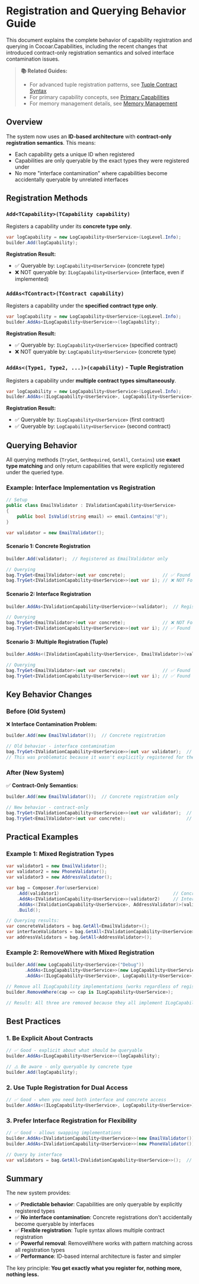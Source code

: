 # Registration and Querying Behavior Guide

This document explains the complete behavior of capability registration and querying in Cocoar.Capabilities, including the recent changes that introduced contract-only registration semantics and solved interface contamination issues.

> **📚 Related Guides:**
> - For advanced tuple registration patterns, see [Tuple Contract Syntax](guides/tuple-contracts.md)
> - For primary capability concepts, see [Primary Capabilities](guides/primary-capabilities.md)
> - For memory management details, see [Memory Management](guides/memory-management.md)

## Overview

The system now uses an **ID-based architecture** with **contract-only registration semantics**. This means:

- Each capability gets a unique ID when registered
- Capabilities are only queryable by the exact types they were registered under
- No more "interface contamination" where capabilities become accidentally queryable by unrelated interfaces

## Registration Methods

### `Add<TCapability>(TCapability capability)`

Registers a capability under its **concrete type only**.

```csharp
var logCapability = new LogCapability<UserService>(LogLevel.Info);
builder.Add(logCapability);
```

**Registration Result:**
- ✅ Queryable by: `LogCapability<UserService>` (concrete type)
- ❌ NOT queryable by: `ILogCapability<UserService>` (interface, even if implemented)

### `AddAs<TContract>(TContract capability)`

Registers a capability under the **specified contract type only**.

```csharp
var logCapability = new LogCapability<UserService>(LogLevel.Info);
builder.AddAs<ILogCapability<UserService>>(logCapability);
```

**Registration Result:**
- ✅ Queryable by: `ILogCapability<UserService>` (specified contract)
- ❌ NOT queryable by: `LogCapability<UserService>` (concrete type)

### `AddAs<(Type1, Type2, ...)>(capability)` - Tuple Registration

Registers a capability under **multiple contract types simultaneously**.

```csharp
var logCapability = new LogCapability<UserService>(LogLevel.Info);
builder.AddAs<(ILogCapability<UserService>, LogCapability<UserService>)>(logCapability);
```

**Registration Result:**
- ✅ Queryable by: `ILogCapability<UserService>` (first contract)
- ✅ Queryable by: `LogCapability<UserService>` (second contract)

## Querying Behavior

All querying methods (`TryGet`, `GetRequired`, `GetAll`, `Contains`) use **exact type matching** and only return capabilities that were explicitly registered under the queried type.

### Example: Interface Implementation vs Registration

```csharp
// Setup
public class EmailValidator : IValidationCapability<UserService>
{
    public bool IsValid(string email) => email.Contains("@");
}

var validator = new EmailValidator();
```

#### Scenario 1: Concrete Registration
```csharp
builder.Add(validator);  // Registered as EmailValidator only

// Querying
bag.TryGet<EmailValidator>(out var concrete);              // ✅ Found
bag.TryGet<IValidationCapability<UserService>>(out var i); // ❌ NOT Found
```

#### Scenario 2: Interface Registration
```csharp
builder.AddAs<IValidationCapability<UserService>>(validator);  // Registered as interface only

// Querying
bag.TryGet<EmailValidator>(out var concrete);              // ❌ NOT Found
bag.TryGet<IValidationCapability<UserService>>(out var i); // ✅ Found
```

#### Scenario 3: Multiple Registration (Tuple)
```csharp
builder.AddAs<(IValidationCapability<UserService>, EmailValidator)>(validator);

// Querying
bag.TryGet<EmailValidator>(out var concrete);              // ✅ Found
bag.TryGet<IValidationCapability<UserService>>(out var i); // ✅ Found
```

## Key Behavior Changes

### Before (Old System)
❌ **Interface Contamination Problem:**
```csharp
builder.Add(new EmailValidator());  // Concrete registration

// Old behavior - interface contamination
bag.TryGet<IValidationCapability<UserService>>(out var validator);  // Would find it!
// This was problematic because it wasn't explicitly registered for the interface
```

### After (New System)
✅ **Contract-Only Semantics:**
```csharp
builder.Add(new EmailValidator());  // Concrete registration only

// New behavior - contract-only
bag.TryGet<IValidationCapability<UserService>>(out var validator);  // Does NOT find it
bag.TryGet<EmailValidator>(out var concrete);                       // Finds it correctly
```

## Practical Examples

### Example 1: Mixed Registration Types

```csharp
var validator1 = new EmailValidator();
var validator2 = new PhoneValidator();
var validator3 = new AddressValidator();

var bag = Composer.For(userService)
    .Add(validator1)                                           // Concrete only
    .AddAs<IValidationCapability<UserService>>(validator2)     // Interface only  
    .AddAs<(IValidationCapability<UserService>, AddressValidator)>(validator3)  // Both
    .Build();

// Querying results:
var concreteValidators = bag.GetAll<EmailValidator>();                    // [validator1]
var interfaceValidators = bag.GetAll<IValidationCapability<UserService>>();  // [validator2, validator3]
var addressValidators = bag.GetAll<AddressValidator>();                   // [validator3]
```

### Example 2: RemoveWhere with Mixed Registration

```csharp
builder.Add(new LogCapability<UserService>("Debug"))                    // Concrete
       .AddAs<ILogCapability<UserService>>(new LogCapability<UserService>("Info"))  // Interface
       .AddAs<(ILogCapability<UserService>, LogCapability<UserService>)>(new LogCapability<UserService>("Error"));  // Both

// Remove all ILogCapability implementations (works regardless of registration type)
builder.RemoveWhere(cap => cap is ILogCapability<UserService>);

// Result: All three are removed because they all implement ILogCapability<UserService>
```

## Best Practices

### 1. Be Explicit About Contracts
```csharp
// ✅ Good - explicit about what should be queryable
builder.AddAs<ILogCapability<UserService>>(logCapability);

// ⚠️ Be aware - only queryable by concrete type
builder.Add(logCapability);
```

### 2. Use Tuple Registration for Dual Access
```csharp
// ✅ Good - when you need both interface and concrete access
builder.AddAs<(ILogCapability<UserService>, LogCapability<UserService>)>(logCapability);
```

### 3. Prefer Interface Registration for Flexibility
```csharp
// ✅ Good - allows swapping implementations
builder.AddAs<IValidationCapability<UserService>>(new EmailValidator());
builder.AddAs<IValidationCapability<UserService>>(new PhoneValidator());

// Query by interface
var validators = bag.GetAll<IValidationCapability<UserService>>();  // Gets both
```

## Summary

The new system provides:

- ✅ **Predictable behavior**: Capabilities are only queryable by explicitly registered types
- ✅ **No interface contamination**: Concrete registrations don't accidentally become queryable by interfaces
- ✅ **Flexible registration**: Tuple syntax allows multiple contract registration
- ✅ **Powerful removal**: RemoveWhere works with pattern matching across all registration types
- ✅ **Performance**: ID-based internal architecture is faster and simpler

The key principle: **You get exactly what you register for, nothing more, nothing less.**